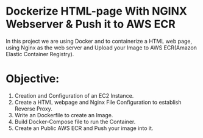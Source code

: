 # Dockerize HTML-page With NGINX Webserver & Push it to AWS ECR
In this project we are using Docker and to containerize a HTML web page, using Nginx as the web server and Upload your Image to AWS ECR(Amazon Elastic Container Registry).
# Objective:
1. Creation and Configuration of an EC2 Instance.
2. Create a HTML webpage and Nginx File Configuration to establish Reverse Proxy.
3. Write an Dockerfile to create an Image.
4. Build Docker-Compose file to run the Container.
5. Create an Public AWS ECR and Push your image into it.

